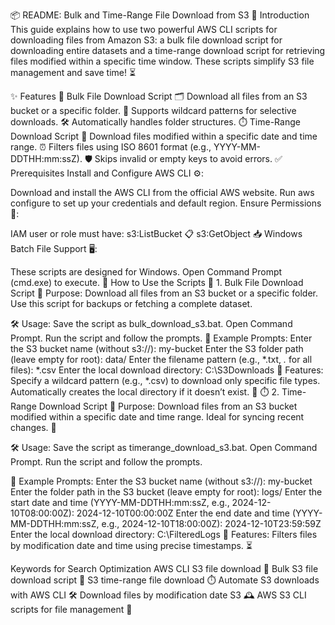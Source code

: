 📦 README: Bulk and Time-Range File Download from S3
🚀 Introduction
This guide explains how to use two powerful AWS CLI scripts for downloading files from Amazon S3: a bulk file download script for downloading entire datasets and a time-range download script for retrieving files modified within a specific time window. These scripts simplify S3 file management and save time! ⏳

✨ Features
📂 Bulk File Download Script
🗂️ Download all files from an S3 bucket or a specific folder.
🎯 Supports wildcard patterns for selective downloads.
🛠️ Automatically handles folder structures.
⏱️ Time-Range Download Script
📅 Download files modified within a specific date and time range.
⏰ Filters files using ISO 8601 format (e.g., YYYY-MM-DDTHH:mm:ssZ).
🛡️ Skips invalid or empty keys to avoid errors.
✅ Prerequisites
Install and Configure AWS CLI ⚙️:

Download and install the AWS CLI from the official AWS website.
Run aws configure to set up your credentials and default region.
Ensure Permissions 🔑:

IAM user or role must have:
s3:ListBucket 📋
s3:GetObject 📥
Windows Batch File Support 🖥️:

These scripts are designed for Windows. Open Command Prompt (cmd.exe) to execute.
📘 How to Use the Scripts
📂 1. Bulk File Download Script
🎯 Purpose:
Download all files from an S3 bucket or a specific folder. Use this script for backups or fetching a complete dataset.

🛠️ Usage:
Save the script as bulk_download_s3.bat.
Open Command Prompt.
Run the script and follow the prompts.
📝 Example Prompts:
   Enter the S3 bucket name (without s3://): my-bucket
   Enter the S3 folder path (leave empty for root): data/
   Enter the filename pattern (e.g., *.txt, *.* for all files): *.csv
   Enter the local download directory: C:\S3Downloads
🔑 Features:
Specify a wildcard pattern (e.g., *.csv) to download only specific file types.
Automatically creates the local directory if it doesn’t exist. 📂
⏱️ 2. Time-Range Download Script
🎯 Purpose:
Download files from an S3 bucket modified within a specific date and time range. Ideal for syncing recent changes. 🔄

🛠️ Usage:
Save the script as timerange_download_s3.bat.
Open Command Prompt.
Run the script and follow the prompts.

📝 Example Prompts:
   Enter the S3 bucket name (without s3://): my-bucket
   Enter the folder path in the S3 bucket (leave empty for root): logs/
   Enter the start date and time (YYYY-MM-DDTHH:mm:ssZ, e.g., 2024-12-10T08:00:00Z): 2024-12-10T00:00:00Z
   Enter the end date and time (YYYY-MM-DDTHH:mm:ssZ, e.g., 2024-12-10T18:00:00Z): 2024-12-10T23:59:59Z
   Enter the local download directory: C:\FilteredLogs
🔑 Features:
Filters files by modification date and time using precise timestamps. ⏳








Keywords for Search Optimization
AWS CLI S3 file download 🚀
Bulk S3 file download script 📂
S3 time-range file download ⏱️
Automate S3 downloads with AWS CLI 🛠️
Download files by modification date S3 🕰️
AWS S3 CLI scripts for file management 🔄

